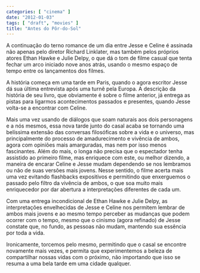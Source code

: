 ```yaml
---
categories: [ "cinema" ]
date: "2012-01-03"
tags: [ "draft", "movies" ]
title: "Antes do Pôr-do-Sol"
---
```

A continuação do terno romance de um dia entre Jesse e Celine é
assinada não apenas pelo diretor Richard Linklater, mas também pelos
próprios atores Ethan Hawke e Julie Delpy, o que dá o tom de filme
casual que tenta fechar um arco iniciado nove anos atrás, usando o
mesmo espaço de tempo entre os lançamentos dos filmes. 

A história começa em uma tarde em Paris, quando o agora escritor Jesse
dá sua última entrevista após uma turnê pela Europa. A descrição
da história de seu livro, que obviamente é sobre o filme anterior,
já entrega as pistas para ligarmos acontecimentos passados e presentes,
quando Jesse volta-se a encontrar com Celine.

Mais uma vez usando de diálogos que soam naturais aos dois personagens
e a nós mesmos, essa nova tarde junto do casal acaba se tornando
uma belíssima extensão das conversas filosóficas sobre a vida e o
universo, mas principalmente do processo de amadurecimento e vivência
de ambos, agora com opiniões mais amarguradas, mas nem por isso menos
fascinantes. Além do mais, o longa não precisa que o espectador tenha
assistido ao primeiro filme, mas enriquece com este, ou melhor dizendo,
a maneira de encarar Celine e Jesse mudam dependendo se nos lembramos ou
não de suas versões mais jovens. Nesse sentido, o filme acerta mais
uma vez evitando flashbacks expositivos e permitindo que enxerguemos
o passado pelo filtro da vivência de ambos, o que soa muito mais
enriquecedor por dar abertura a interpretações diferentes de cada um.

Com uma entrega incondicional de Ethan Hawke e Julie Delpy, as
interpretações envelhecidas de Jesse e Celine nos permitem lembrar de
ambos mais jovens e ao mesmo tempo perceber as mudanças que podem ocorrer
com o tempo, mesmo que o cinismo (agora refinado) de Jesse constate que,
no fundo, as pessoas não mudam, mantendo sua essência por toda a vida.

Ironicamente, torcemos pelo mesmo, permitindo que o casal se encontre
novamente mais vezes, e permita que experimentemos a beleza de
compartilhar nossas vidas com o próximo, não importando que isso se
resuma a uma bela tarde em uma cidade qualquer.


